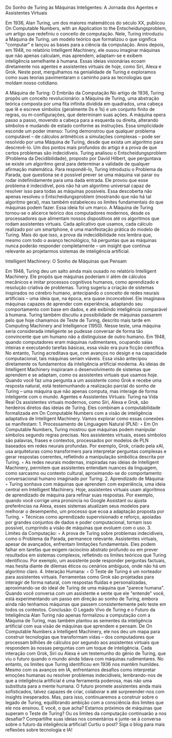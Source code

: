 Do Sonho de Turing às Máquinas Inteligentes: A Jornada dos Agentes e Assistentes Virtuais

Em 1936, Alan Turing, um dos maiores matemáticos do século XX, publicou On Computable Numbers, with an Application to the Entscheidungsproblem, um artigo que redefiniu o conceito de computação. Nele, Turing introduziu a Máquina de Turing, um modelo teórico que formalizou o que significa "computar" e lançou as bases para a ciência da computação. Anos depois, em 1948, no relatório Intelligent Machinery, ele ousou imaginar máquinas que não apenas calculam, mas aprendem, adaptam-se e exibem inteligência semelhante à humana. Essas ideias visionárias ecoam diretamente nos agentes e assistentes virtuais de hoje, como Siri, Alexa e Grok. Neste post, mergulhamos na genialidade de Turing e exploramos como suas teorias pavimentaram o caminho para as tecnologias que moldam nosso cotidiano.


A Máquina de Turing: O Embrião da Computação
No artigo de 1936, Turing propôs um conceito revolucionário: a Máquina de Turing, uma abstração teórica composta por uma fita infinita dividida em quadrados, uma cabeça que lê e escreve símbolos (geralmente 0s e 1s) e um conjunto finito de regras, ou m-configurações, que determinam suas ações. A máquina opera passo a passo, movendo a cabeça para a esquerda ou direita, alterando símbolos e mudando de estado conforme as instruções. Essa simplicidade esconde um poder imenso: Turing demonstrou que qualquer problema computável – de cálculos aritméticos a simulações complexas – pode ser resolvido por uma Máquina de Turing, desde que exista um algoritmo para descrevê-lo.
Um dos pontos mais profundos do artigo é a prova de que certos problemas são indecidíveis. Turing analisou o Entscheidungsproblem (Problema da Decidibilidade), proposto por David Hilbert, que perguntava se existe um algoritmo geral para determinar a validade de qualquer afirmação matemática. Para respondê-lo, Turing introduziu o Problema da Parada, que questiona se é possível prever se uma máquina vai parar ou rodar indefinidamente para uma dada entrada. Ele provou que esse problema é indecidível, pois não há um algoritmo universal capaz de resolver isso para todas as máquinas possíveis. Essa descoberta não apenas resolveu o Entscheidungsproblem (mostrando que não há tal algoritmo geral), mas também estabeleceu os limites fundamentais do que máquinas podem fazer.
Essa ideia foi um marco. A Máquina de Turing tornou-se o alicerce teórico dos computadores modernos, desde os processadores que alimentam nossos dispositivos até os algoritmos que rodam assistentes virtuais. Cada aplicativo que usamos, cada cálculo realizado por um smartphone, é uma manifestação prática do modelo de Turing. Mais do que isso, a prova da indecidibilidade nos lembra que, mesmo com todo o avanço tecnológico, há perguntas que as máquinas nunca poderão responder completamente – um insight que continua relevante ao projetarmos sistemas de inteligência artificial.


Intelligent Machinery: O Sonho de Máquinas que Pensam

Em 1948, Turing deu um salto ainda mais ousado no relatório Intelligent Machinery. Ele propôs que máquinas poderiam ir além de cálculos mecânicos e imitar processos cognitivos humanos, como aprendizado e resolução criativa de problemas. Turing sugeriu a criação de sistemas inspirados no cérebro humano, antecipando o conceito de redes neurais artificiais – uma ideia que, na época, era quase inconcebível. Ele imaginava máquinas capazes de aprender com experiência, adaptando seu comportamento com base em dados, e até exibindo inteligência comparável à humana.
Turing também discutiu a possibilidade de máquinas passarem pelo que hoje chamamos de Teste de Turing, descrito mais tarde em Computing Machinery and Intelligence (1950). Nesse teste, uma máquina seria considerada inteligente se pudesse conversar de forma tão convincente que um humano não a distinguisse de outro humano. Em 1948, quando computadores eram máquinas rudimentares, ocupando salas inteiras e executando tarefas básicas, essa visão era pura ficção científica. No entanto, Turing acreditava que, com avanços no design e na capacidade computacional, tais máquinas seriam viáveis.
Essa visão antecipou diretamente os fundamentos da inteligência artificial moderna. As ideias de Intelligent Machinery inspiraram o desenvolvimento de sistemas que aprendem e se adaptam, como os assistentes virtuais que usamos hoje. Quando você faz uma pergunta a um assistente como Grok e recebe uma resposta natural, está testemunhando a realização parcial do sonho de Turing – uma máquina que não apenas computa, mas interage de forma inteligente com o mundo.
Agentes e Assistentes Virtuais: Turing na Vida Real
Os assistentes virtuais modernos, como Siri, Alexa e Grok, são herdeiros diretos das ideias de Turing. Eles combinam a computabilidade formalizada em On Computable Numbers com a visão de inteligência adaptativa de Intelligent Machinery. Vamos explorar como essas conexões se manifestam:
    1. Processamento de Linguagem Natural (PLN):
        ◦ Em On Computable Numbers, Turing mostrou que máquinas podem manipular símbolos segundo regras precisas. Nos assistentes virtuais, esses símbolos são palavras, frases e contextos, processados por modelos de PLN baseados em redes neurais profundas. Por exemplo, Grok, criado pela xAI, usa arquiteturas como transformers para interpretar perguntas complexas e gerar respostas coerentes, refletindo a manipulação simbólica descrita por Turing. 
        ◦ As redes neurais modernas, inspiradas nas ideias de Intelligent Machinery, permitem que assistentes entendam nuances da linguagem, como sarcasmo ou contexto cultural, aproximando-se do comportamento conversacional humano imaginado por Turing. 
    2. Aprendizado de Máquina:
        ◦ Turing sonhava com máquinas que aprendem com experiência, uma ideia central em Intelligent Machinery. Hoje, assistentes virtuais usam algoritmos de aprendizado de máquina para refinar suas respostas. Por exemplo, quando você corrige uma pronúncia no Google Assistant ou ajusta preferências na Alexa, esses sistemas atualizam seus modelos para melhorar o desempenho, um processo que ecoa a adaptação proposta por Turing. 
        ◦ Técnicas como aprendizado supervisionado e reforço, apoiadas por grandes conjuntos de dados e poder computacional, tornam isso possível, cumprindo a visão de máquinas que evoluem com o uso. 
    3. Limites da Computação:
        ◦ A prova de Turing sobre problemas indecidíveis, como o Problema da Parada, permanece relevante. Assistentes virtuais, apesar de avançados, enfrentam limitações fundamentais. Eles podem falhar em tarefas que exigem raciocínio abstrato profundo ou em prever resultados em sistemas complexos, refletindo os limites teóricos que Turing identificou. Por exemplo, um assistente pode responder perguntas factuais, mas hesita diante de dilemas éticos ou cenários ambíguos, onde não há um algoritmo claro. 
    4. Interação Humana:
        ◦ O Teste de Turing é um norteador para assistentes virtuais. Ferramentas como Grok são projetadas para interagir de forma natural, com respostas fluidas e personalizadas, aproximando-se do ideal de Turing de uma máquina que "parece humana". Quando você conversa com um assistente e sente que ele "entende" você, está experimentando um passo em direção ao sonho de Turing, embora ainda não tenhamos máquinas que passem consistentemente pelo teste em todos os contextos. 
Conclusão: O Legado Vivo de Turing e o Futuro da Inteligência
Alan Turing não apenas formalizou a computação com a Máquina de Turing, mas também plantou as sementes da inteligência artificial com sua visão de máquinas que aprendem e pensam. De On Computable Numbers a Intelligent Machinery, ele nos deu um mapa para construir tecnologias que transformam vidas – dos computadores que processam bilhões de cálculos por segundo aos assistentes virtuais que respondem às nossas perguntas com um toque de inteligência. Cada interação com Grok, Siri ou Alexa é um testemunho do gênio de Turing, que viu o futuro quando o mundo ainda lidava com máquinas rudimentares.
No entanto, os limites que Turing identificou em 1936 nos mantêm humildes. Mesmo com os avanços em IA, enfrentamos desafios como interpretar emoções humanas ou resolver problemas indecidíveis, lembrando-nos de que a inteligência artificial é uma ferramenta poderosa, mas não uma substituta para a mente humana. O futuro promete assistentes ainda mais sofisticados, talvez capazes de criar, colaborar e até surpreender-nos com insights inesperados. Mas, para isso, continuaremos a construir sobre o legado de Turing, equilibrando ambição com a consciência dos limites que ele nos ensinou.
E você, o que acha? Estamos próximos de máquinas que superam o Teste de Turing? Ou os limites da computação continuarão a nos desafiar? Compartilhe suas ideias nos comentários e junte-se à conversa sobre o futuro da inteligência artificial!
Curtiu o post? Siga o blog para mais reflexões sobre tecnologia e IA!
